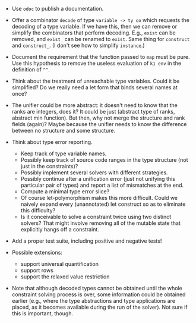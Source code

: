 * Use `odoc` to publish a documentation.

* Offer a combinator `decode` of type `variable -> ty co` which requests
  the decoding of a type variable. If we have this, then we can remove
  or simplify the combinators that perform decoding. E.g., `exist` can
  be removed, and `exist_` can be renamed to `exist`. Same thing for
  `construct` and `construct_`. (I don't see how to simplify `instance`.)

* Document the requirement that the function passed to `map` must be pure.
  Use this hypothesis to remove the useless evaluation of `k1 env` in the
  definition of `^^`.

* Think about the treatment of unreachable type variables. Could it
  be simplified? Do we really need a let form that binds several names at once?

* The unifier could be more abstract: it doesn't need to know that the ranks
  are integers, does it? It could be just (abstract type of ranks, abstract
  min function). But then, why not merge the structure and rank fields
  (again)? Maybe because the unifier needs to know the difference between no
  structure and some structure.

* Think about type error reporting.
  - Keep track of type variable names.
  - Possibly keep track of source code ranges in the type structure
    (not just in the constraints)?
  - Possibly implement several solvers with different strategies.
  - Possibly continue after a unification error (just not unifying this
    particular pair of types) and report a list of mismatches at the end.
  - Compute a minimal type error slice?
  - Of course let-polymorphism makes this more difficult.
    Could we naively expand every (unannotated) let construct
    so as to eliminate this difficulty?
  - Is it conceivable to solve a constraint twice using two distinct
    solvers? That might involve removing all of the mutable state
    that explicitly hangs off a constraint.

* Add a proper test suite, including positive and negative tests!

* Possible extensions:
  - support universal quantification
  - support rows
  - support the relaxed value restriction

* Note that although decoded types cannot be obtained until the whole constraint
  solving process is over, some information could be obtained earlier (e.g.,
  where the type abstractions and type applications are placed, as it becomes
  available during the run of the solver). Not sure if this is important, though.
